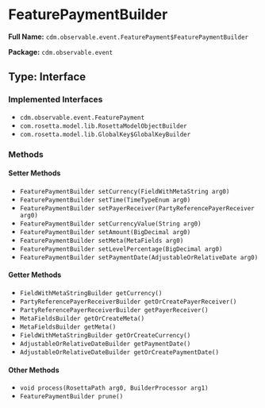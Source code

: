 # FeaturePaymentBuilder

**Full Name:** `cdm.observable.event.FeaturePayment$FeaturePaymentBuilder`

**Package:** `cdm.observable.event`

## Type: Interface

### Implemented Interfaces

- `cdm.observable.event.FeaturePayment`
- `com.rosetta.model.lib.RosettaModelObjectBuilder`
- `com.rosetta.model.lib.GlobalKey$GlobalKeyBuilder`

### Methods

#### Setter Methods

- `FeaturePaymentBuilder setCurrency(FieldWithMetaString arg0)`
- `FeaturePaymentBuilder setTime(TimeTypeEnum arg0)`
- `FeaturePaymentBuilder setPayerReceiver(PartyReferencePayerReceiver arg0)`
- `FeaturePaymentBuilder setCurrencyValue(String arg0)`
- `FeaturePaymentBuilder setAmount(BigDecimal arg0)`
- `FeaturePaymentBuilder setMeta(MetaFields arg0)`
- `FeaturePaymentBuilder setLevelPercentage(BigDecimal arg0)`
- `FeaturePaymentBuilder setPaymentDate(AdjustableOrRelativeDate arg0)`

#### Getter Methods

- `FieldWithMetaStringBuilder getCurrency()`
- `PartyReferencePayerReceiverBuilder getOrCreatePayerReceiver()`
- `PartyReferencePayerReceiverBuilder getPayerReceiver()`
- `MetaFieldsBuilder getOrCreateMeta()`
- `MetaFieldsBuilder getMeta()`
- `FieldWithMetaStringBuilder getOrCreateCurrency()`
- `AdjustableOrRelativeDateBuilder getPaymentDate()`
- `AdjustableOrRelativeDateBuilder getOrCreatePaymentDate()`

#### Other Methods

- `void process(RosettaPath arg0, BuilderProcessor arg1)`
- `FeaturePaymentBuilder prune()`

